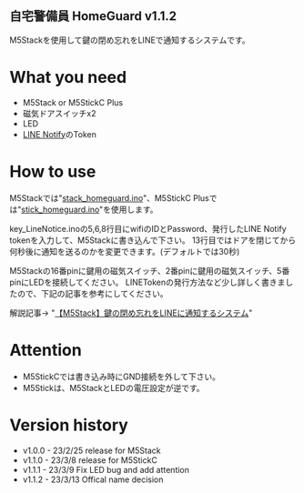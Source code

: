 ## 自宅警備員 HomeGuard v1.1.2
M5Stackを使用して鍵の閉め忘れをLINEで通知するシステムです。

# What you need
* M5Stack or M5StickC Plus
* 磁気ドアスイッチx2
* LED
* [LINE Notify](https://notify-bot.line.me/ja/)のToken

# How to use
M5Stackでは"[stack_homeguard.ino](https://github.com/11104/HomeGuard/blob/main/stack_homeguard/stack_homeguard.ino)"、M5StickC Plusでは"[stick_homeguard.ino](https://github.com/11104/HomeGuard/blob/main/stick_homeguard/stick_homeguard.ino)"を使用します。

key_LineNotice.inoの5,6,8行目にwifiのIDとPassword、発行したLINE Notify tokenを入力して、M5Stackに書き込んで下さい。
13行目ではドアを閉じてから何秒後に通知を送るのかを変更できます。(デフォルトでは30秒)

M5Stackの16番pinに鍵用の磁気スイッチ、2番pinに鍵用の磁気スイッチ、5番pinにLEDを接続してください。
LINETokenの発行方法など少し詳しく書きましたので、下記の記事を参考にしてください。

解説記事-> "[【M5Stack】鍵の閉め忘れをLINEに通知するシステム](https://qiita.com/nih/items/6135769d6572f07a5789)"

# Attention
- M5StickCでは書き込み時にGND接続を外して下さい。
- M5Stickは、M5StackとLEDの電圧設定が逆です。

# Version history
- v1.0.0 - 23/2/25 release for M5Stack
- v1.1.0 - 23/3/8 release for M5StickC
- v1.1.1 - 23/3/9 Fix LED bug and add attention
- v1.1.2 - 23/3/13 Offical name decision
